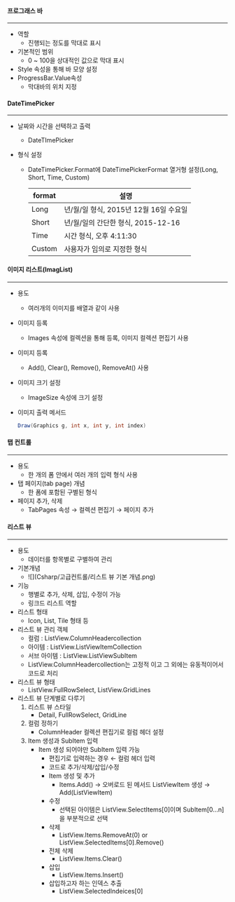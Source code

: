 #### 프로그래스 바

------

- 역할
  - 진행되는 정도를 막대로 표시
- 기본적인 범위
  - 0 ~ 100을 상대적인 값으로 막대 표시
- Style 속성을 통해 바 모양 설정
- ProgressBar.Value속성
  - 막대바의 위치 지정





#### DateTimePicker

------

- 날짜와 시간을 선택하고 출력

  - DateTImePicker

- 형식 설정

  - DateTimePicker.Format에 DateTimePickerFormat 열거형 설정(Long, Short, Time, Custom)

    | format | 설명                                   |
    | ------ | -------------------------------------- |
    | Long   | 년/월/일 형식, 2015년 12월 16일 수요일 |
    | Short  | 년/월/일의 간단한 형식, 2015-12-16     |
    | Time   | 시간 형식, 오후 4:11:30                |
    | Custom | 사용자가 임의로 지정한 형식            |





#### 이미지 리스트(ImagList)

------

- 용도

  - 여러개의 이미지를 배열과 같이 사용

- 이미지 등록

  - Images 속성에 컬렉션을 통해 등록, 이미지 컬렉션 편집기 사용

- 이미지 등록

  - Add(), Clear(), Remove(), RemoveAt() 사용

- 이미지 크기 설정

  - ImageSize 속성에 크기 설정

- 이미지 출력 메서드

  ```c#
  Draw(Graphics g, int x, int y, int index)
  ```





#### 탭 컨트롤

------

- 용도
  - 한 개의 폼 안에서 여러 개의 입력 형식 사용
- 탭 페이지(tab page) 개념
  - 한 폼에 포함된 구별된 형식
- 페이지 추가, 삭제
  - TabPages 속성 → 컬렉션 편집기 → 페이지 추가





#### 리스트 뷰

------

- 용도
  - 데이터를 항목별로 구별하여 관리
- 기본개념
  - ![](Csharp/고급컨트롤/리스트 뷰 기본 개념.png)
- 기능
  - 행별로 추가, 삭제, 삽입, 수정이 가능
  - 링크드 리스트 역할
- 리스트 형태
  - Icon, List, Tile 형태 등
- 리스트 뷰 관리 객체
  - 컬럼 : ListView.ColumnHeadercollection
  - 아이템 : ListView.ListViewItemCollection
  - 서브 아이템 : ListView.ListViewSubItem
  - ListView.ColumnHeadercollection는 고정적 이고 그 외에는 유동적이어서 코드로 처리
- 리스트 뷰 형태
  - ListView.FullRowSelect, ListView.GridLines
- 리스트 뷰 단계별로 다루기
  1. 리스트 뷰 스타일
     - Detail, FullRowSelect, GridLine
  2. 컬럼 정하기
     - ColumnHeader 컬렉션 편집기로 컬럼 헤더 설정
  3. Item 생성과 SubItem 입력
     - Item 생성 되어야만 SubItem 입력 가능
       - 편집기로 입력하는 경우 ← 컬럼 헤더 입력
       - 코드로 추가/삭제/삽입/수정
       - Item 생성 및 추가
         - Items.Add() → 오버로드 된 메서드 ListViewItem 생성 → Add(ListViewItem) 
       - 수정
         - 선택된 아이템은 ListView.SelectItems[0]이며 SubItem[0...n]을 부분적으로 선택
       - 삭제
         - ListView.Items.RemoveAt(0) or ListView.SelectedItems[0].Remove()
       - 전체 삭제
         - ListView.Items.Clear()
       - 삽입
         - ListView.Items.Insert()
       - 삽입하고자 하는 인덱스 추출
         - ListView.SelectedIndeices[0]
